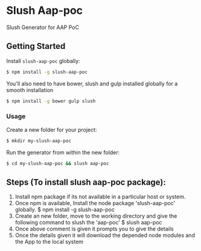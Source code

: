 # Slush Aap-poc

Slush Generator for AAP PoC

## Getting Started

Install `slush-aap-poc` globally:

```bash
$ npm install -g slush-aap-poc
```

You'll also need to have bower, slush and gulp installed globally for a smooth installation

```bash
$ npm install -g bower gulp slush
```

### Usage

Create a new folder for your project:

```bash
$ mkdir my-slush-aap-poc
```

Run the generator from within the new folder:

```bash
$ cd my-slush-aap-poc && slush aap-poc
```

## Steps (To install slush aap-poc package):

1. Install npm package if its not available in a particular host or system.
2. Once npm is available, Install the node package 'slush-aap-poc' globally.
   $ npm install -g slush-aap-poc
3. Create an new folder, move to the working directory and give the following command to slush the 'aap-poc'
   $ slush aap-poc
4. Once above comment is given it prompts you to give the details
5. Once the details given it will download the depended node modules and the App to the local system
